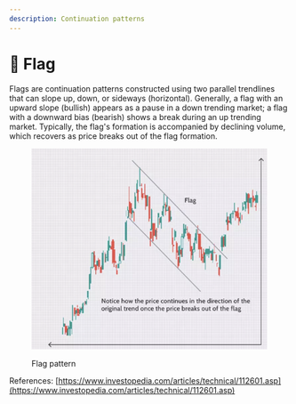 ```yaml
---
description: Continuation patterns
---
```


# 🏁 Flag

Flags are continuation patterns constructed using two parallel trendlines that can slope up, down, or sideways (horizontal). Generally, a flag with an upward slope (bullish) appears as a pause in a down trending market; a flag with a downward bias (bearish) shows a break during an up trending market. Typically, the flag's formation is accompanied by declining volume, which recovers as price breaks out of the flag formation.



<figure><img src="../../.gitbook/assets/image (14) (1).png" alt=""><figcaption><p>Flag pattern</p></figcaption></figure>

References: [https://www.investopedia.com/articles/technical/112601.asp](https://www.investopedia.com/articles/technical/112601.asp)
